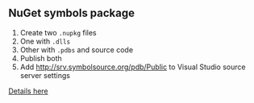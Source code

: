 ## NuGet symbols package

1. Create two `.nupkg` files
  1. One with `.dlls`
  1. Other with `.pdbs` and source code
1. Publish both
1. Add http://srv.symbolsource.org/pdb/Public to Visual Studio source server settings

[Details here](http://docs.nuget.org/docs/creating-packages/creating-and-publishing-a-symbol-package)